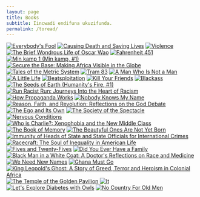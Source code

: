 ```yaml
---
layout: page
title: Books
subtitle: Iincwadi endifuna ukuzifunda.
permalink: /toread/
---
```


[![Everybody's Fool](http://d.gr-assets.com/books/1449609035m/27068575.jpg)](http://www.goodreads.com/book/show/27068575-everybody-s-fool) [![Causing Death and Saving Lives](http://d.gr-assets.com/books/1356442355m/513308.jpg)](http://www.goodreads.com/book/show/513308.Causing_Death_and_Saving_Lives) [![Violence](http://d.gr-assets.com/books/1344316147m/2638701.jpg)](http://www.goodreads.com/book/show/2638701-violence) [![The Brief Wondrous Life of Oscar Wao](http://d.gr-assets.com/books/1391409748m/297673.jpg)](http://www.goodreads.com/book/show/297673.The_Brief_Wondrous_Life_of_Oscar_Wao) [![Fahrenheit 451](http://d.gr-assets.com/books/1366411587m/17470674.jpg)](http://www.goodreads.com/book/show/17470674-fahrenheit-451) [![Min kamp 1 (Min kamp, #1)](http://d.gr-assets.com/books/1262695721m/7147831.jpg)](http://www.goodreads.com/book/show/7147831-min-kamp-1) [![Secure the Base: Making Africa Visible in the Globe](http://d.gr-assets.com/books/1427337409m/25102582.jpg)](http://www.goodreads.com/book/show/25102582-secure-the-base) [![Tales of the Metric System](http://d.gr-assets.com/books/1411382159m/23260970.jpg)](http://www.goodreads.com/book/show/23260970-tales-of-the-metric-system) [![Tram 83](http://d.gr-assets.com/books/1434090752m/25712965.jpg)](http://www.goodreads.com/book/show/25712965-tram-83) [![A Man Who Is Not a Man](http://d.gr-assets.com/books/1355071978m/7138822.jpg)](http://www.goodreads.com/book/show/7138822-a-man-who-is-not-a-man) [![A Little Life](http://d.gr-assets.com/books/1446469353m/22822858.jpg)](http://www.goodreads.com/book/show/22822858-a-little-life) [![Beatsploitation](http://d.gr-assets.com/books/1373359096m/17916158.jpg)](http://www.goodreads.com/book/show/17916158-beatsploitation) [![Kill Your Friends](http://d.gr-assets.com/books/1332136711m/2848807.jpg)](http://www.goodreads.com/book/show/2848807-kill-your-friends) [![Blackass](http://d.gr-assets.com/books/1452067560m/25664503.jpg)](http://www.goodreads.com/book/show/25664503-blackass) [![The Seeds of Earth (Humanity's Fire, #1)](http://d.gr-assets.com/books/1408314584m/4332905.jpg)](http://www.goodreads.com/book/show/4332905-the-seeds-of-earth) [![Run Racist Run: Journeys Into the Heart of Racism](http://d.gr-assets.com/books/1449997844m/27134985.jpg)](http://www.goodreads.com/book/show/27134985-run-racist-run) [![How Propaganda Works](http://d.gr-assets.com/books/1416178254m/23528852.jpg)](http://www.goodreads.com/book/show/23528852-how-propaganda-works) [![Nobody Knows My Name](http://d.gr-assets.com/books/1320442267m/38458.jpg)](http://www.goodreads.com/book/show/38458.Nobody_Knows_My_Name) [![Reason, Faith, and Revolution: Reflections on the God Debate](http://d.gr-assets.com/books/1328826929m/6105763.jpg)](http://www.goodreads.com/book/show/6105763-reason-faith-and-revolution) [![The Ego and Its Own](http://d.gr-assets.com/books/1294696844m/416318.jpg)](http://www.goodreads.com/book/show/416318.The_Ego_and_Its_Own) [![The Society of the Spectacle](http://d.gr-assets.com/books/1370746722m/381440.jpg)](http://www.goodreads.com/book/show/381440.The_Society_of_the_Spectacle) [![Nervous Conditions](http://d.gr-assets.com/books/1369859435m/158674.jpg)](http://www.goodreads.com/book/show/158674.Nervous_Conditions) [![Who is Charlie?: Xenophobia and the New Middle Class](http://d.gr-assets.com/books/1440534793m/26165209.jpg)](http://www.goodreads.com/book/show/26165209-who-is-charlie) [![The Book of Memory](http://d.gr-assets.com/books/1439811882m/25666068.jpg)](http://www.goodreads.com/book/show/25666068-the-book-of-memory) [![The Beautyful Ones Are Not Yet Born](http://d.gr-assets.com/books/1338642082m/264587.jpg)](http://www.goodreads.com/book/show/264587.The_Beautyful_Ones_Are_Not_Yet_Born) [![Immunity of Heads of State and State Officials for International Crimes](http://d.gr-assets.com/books/1417413227m/23377056.jpg)](http://www.goodreads.com/book/show/23377056-immunity-of-heads-of-state-and-state-officials-for-international-crimes) [![Racecraft: The Soul of Inequality in American Life](http://d.gr-assets.com/books/1374000394m/14451357.jpg)](http://www.goodreads.com/book/show/14451357-racecraft) [![Fives and Twenty-Fives](http://d.gr-assets.com/books/1400986733m/20613654.jpg)](http://www.goodreads.com/book/show/20613654-fives-and-twenty-fives) [![Did You Ever Have a Family](http://d.gr-assets.com/books/1440378380m/24452249.jpg)](http://www.goodreads.com/book/show/24452249-did-you-ever-have-a-family) [![Black Man in a White Coat: A Doctor's Reflections on Race and Medicine](http://d.gr-assets.com/books/1422904934m/22857246.jpg)](http://www.goodreads.com/book/show/22857246-black-man-in-a-white-coat) [![We Need New Names](http://d.gr-assets.com/books/1352225506m/15852479.jpg)](http://www.goodreads.com/book/show/15852479-we-need-new-names) [![Ghana Must Go](http://d.gr-assets.com/books/1350363439m/15811505.jpg)](http://www.goodreads.com/book/show/15811505-ghana-must-go) [![King Leopold's Ghost: A Story of Greed, Terror and Heroism in Colonial Africa](http://d.gr-assets.com/books/1348621563m/347610.jpg)](http://www.goodreads.com/book/show/347610.King_Leopold_s_Ghost) [![The Temple of the Golden Pavilion](http://d.gr-assets.com/books/1342696904m/62798.jpg)](http://www.goodreads.com/book/show/62798.The_Temple_of_the_Golden_Pavilion) [![It](http://d.gr-assets.com/books/1334416842m/830502.jpg)](http://www.goodreads.com/book/show/830502.It) [![Let's Explore Diabetes with Owls](http://d.gr-assets.com/books/1359704028m/15790837.jpg)](http://www.goodreads.com/book/show/15790837-let-s-explore-diabetes-with-owls) [![No Country For Old Men](http://d.gr-assets.com/books/1443231179m/12497.jpg)](http://www.goodreads.com/book/show/12497.No_Country_For_Old_Men) 